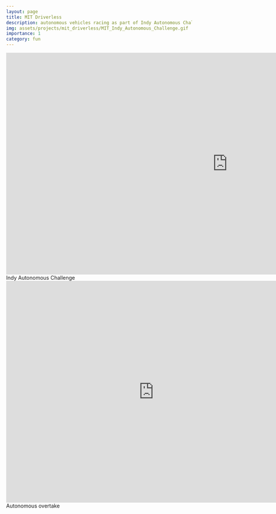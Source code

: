 ```yaml
---
layout: page
title: MIT Driverless
description: autonomous vehicles racing as part of Indy Autonomous Challenge.
img: assets/projects/mit_driverless/MIT_Indy_Autonomous_Challenge.gif
importance: 1
category: fun
---
```


<div class="row">
    <div class="col-sm mt-3 mt-md-0">
        <iframe width="1200" height="600" src="https://www.youtube.com/embed/FAg32DgmqJA?si=xpB_cVA2zjcVc9v7" title="YouTube video player" frameborder="0" allow="accelerometer; autoplay; clipboard-write; encrypted-media; gyroscope; picture-in-picture; web-share" referrerpolicy="strict-origin-when-cross-origin" allowfullscreen></iframe>
    </div>
</div>
<div class="caption">
    Indy Autonomous Challenge
</div>


<div class="row">
    <div class="col-sm mt-3 mt-md-0">
        <iframe width="800" height="600" src="https://www.youtube.com/embed/cRxUUu-dA84?si=XYB1AxgzjYJBFs9S" title="YouTube video player" frameborder="0" allow="accelerometer; autoplay; clipboard-write; encrypted-media; gyroscope; picture-in-picture; web-share" referrerpolicy="strict-origin-when-cross-origin" allowfullscreen></iframe>
    </div>
</div>
<div class="caption">
    Autonomous overtake
</div>

<!-- Google tag (gtag.js) -->
<script async src="https://www.googletagmanager.com/gtag/js?id=G-V1HSZE1Y7M"></script>
<script>
  window.dataLayer = window.dataLayer || [];
  function gtag(){dataLayer.push(arguments);}
  gtag('js', new Date());

  gtag('config', 'G-V1HSZE1Y7M');
</script>
